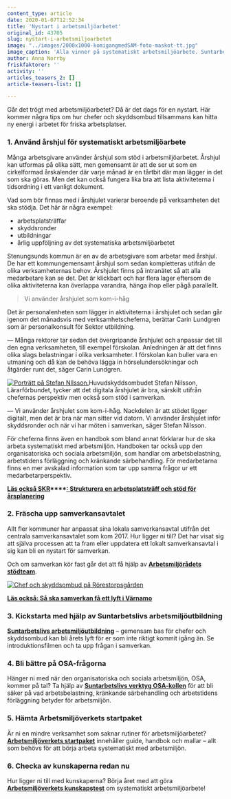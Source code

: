 ```yaml
---
content_type: article
date: 2020-01-07T12:52:34
title: 'Nystart i arbetsmiljöarbetet'
original_id: 43705
slug: nystart-i-arbetsmiljoarbetet
image: "../images/2000x1000-komigangmedSAM-foto-maskot-tt.jpg"
image_caption: 'Alla vinner på systematiskt arbetsmiljöarbete. Suntarbetsliv och Arbetsmiljöverket har bra stöd för chefer och skyddsombud som vill få koll på vad som ska göras och när det passar bäst i tid. '
author: Anna Norrby
friskfaktorer: ''
activity: ''
articles_teasers_2: []
article-teasers-list: []

---
```


Går det trögt med arbetsmiljöarbetet? Då är det dags för en nystart. Här kommer några tips om hur chefer och skyddsombud tillsammans kan hitta ny energi i arbetet för friska arbetsplatser.

### 1\. Använd årshjul för systematiskt arbetsmiljöarbete

Många arbetsgivare använder årshjul som stöd i arbetsmiljöarbetet. Årshjul kan utformas på olika sätt, men gemensamt är att de ser ut som en cirkelformad årskalender där varje månad är en tårtbit där man lägger in det som ska göras. Men det kan också fungera lika bra att lista aktiviteterna i tidsordning i ett vanligt dokument.

Vad som bör finnas med i årshjulet varierar beroende på verksamheten det ska stödja. Det här är några exempel:

*   arbetsplatsträffar
*   skyddsronder
*   utbildningar
*   årlig uppföljning av det systematiska arbetsmiljöarbetet

Stenungsunds kommun är en av de arbetsgivare som arbetar med årshjul. De har ett kommungemensamt årshjul som sedan kompletteras utifrån de olika verksamheternas behov. Årshjulet finns på intranätet så att alla medarbetare kan se det. Det är klickbart och har flera lager eftersom de olika aktiviteterna kan överlappa varandra, hänga ihop eller pågå parallellt.

> Vi använder årshjulet som kom-i-håg

Det är personalenheten som lägger in aktiviteterna i årshjulet och sedan går igenom det månadsvis med verksamhetscheferna, berättar Carin Lundgren som är personalkonsult för Sektor utbildning.

— Många rektorer tar sedan det övergripande årshjulet och anpassar det till den egna verksamheten, till exempel förskolan. Anledningen är att det finns olika slags belastningar i olika verksamheter. I förskolan kan buller vara en utmaning och då kan de behöva lägga in hörselundersökningar och åtgärder runt det, säger Carin Lundgren.

[![Porträtt på Stefan NIlsson.](https://www.suntarbetsliv.se/wp-content/uploads/2020/01/200x220-stefan-nilsson-foto-bjorn-larsson-rosvall-tt.jpg)](https://www.suntarbetsliv.se/wp-content/uploads/2020/01/200x220-stefan-nilsson-foto-bjorn-larsson-rosvall-tt.jpg)Huvudskyddsombudet Stefan Nilsson, Lärarförbundet, tycker att det digitala årshjulet är bra, särskilt utifrån chefernas perspektiv men också som stöd i samverkan.

— Vi använder årshjulet som kom-i-håg. Nackdelen är att stödet ligger digitalt, men det är bra när man sitter vid datorn. Vi använder årshjulet inför skyddsronder och när vi har möten i samverkan, säger Stefan Nilsson.

För cheferna finns även en handbok som bland annat förklarar hur de ska arbeta systematiskt med arbetsmiljön. Handboken tar också upp den organisatoriska och sociala arbetsmiljön, som handlar om arbetsbelastning, arbetstidens förläggning och kränkande särbehandling. För medarbetarna finns en mer avskalad information som tar upp samma frågor ur ett medarbetarperspektiv.

**[Läs också SKR](https://skr.se/arbetsgivarekollektivavtal/kollektivavtal/ovrigakollektivavtal/samverkansavtal/chefsstod/struktureraenarbetsplatstraff.29660.html)****[: Strukturera en arbetsplatsträff och stöd för årsplanering](https://skr.se/arbetsgivarekollektivavtal/kollektivavtal/ovrigakollektivavtal/samverkansavtal/chefsstod/struktureraenarbetsplatstraff.29660.html)**

### 2\. Fräscha upp samverkansavtalet

Allt fler kommuner har anpassat sina lokala samverkansavtal utifrån det centrala samverkansavtalet som kom 2017. Hur ligger ni till? Det har visat sig att själva processen att ta fram eller uppdatera ett lokalt samverkansavtal i sig kan bli en nystart för samverkan.

Och om samverkan kör fast går det att få hjälp av **[Arbetsmiljörådets stödteam](https://skr.se/skr/arbetsgivarekollektivavtal/kollektivavtal/ovrigakollektivavtal/samverkansavtal/parternasstodteamforsamverkan.52119.html)**.

[![Chef och skyddsombud på Rörestorpsgården](https://www.suntarbetsliv.se/wp-content/uploads/2020/01/125x70-varnamo-foto-tt-johanna-svensson.jpg)](https://www.suntarbetsliv.se/wp-content/uploads/2020/01/125x70-varnamo-foto-tt-johanna-svensson.jpg)

**[Läs också: Så ska samverkan få ett lyft i Värnamo](https://www.suntarbetsliv.se/artiklar/sam/sa-ska-samverkan-fa-ett-lyft-i-varnamo/)**

### 3\. Kickstarta med hjälp av Suntarbetslivs arbetsmiljöutbildning

[**Suntarbetslivs arbetsmiljöutbildning**](https://arbetsmiljoutbildning.suntarbetsliv.se/) – gemensam bas för chefer och skyddsombud kan bli årets lyft för er som inte riktigt kommit igång än. Se introduktionsfilmen och ta upp frågan i samverkan.

### 4\. Bli bättre på OSA-frågorna

Hänger ni med när den organisatoriska och sociala arbetsmiljön, OSA, kommer på tal? Ta hjälp av **[Suntarbetslivs verktyg OSA-kollen](https://osakollen.suntarbetsliv.se/)** för att bli säker på vad arbetsbelastning, kränkande särbehandling och arbetstidens förläggning betyder för arbetsmiljön.

### 5\. Hämta Arbetsmiljöverkets startpaket

Är ni en mindre verksamhet som saknar rutiner för arbetsmiljöarbetet? **[Arbetsmiljöverkets startpaket](https://www.av.se/arbetsmiljoarbete-och-inspektioner/arbeta-med-arbetsmiljon/komma-igang-med-arbetsmiljoarbetet/)** innehåller guide, handbok och mallar – allt som behövs för att börja arbeta systematiskt med arbetsmiljön.

### 6\. Checka av kunskaperna redan nu

Hur ligger ni till med kunskaperna? Börja året med att göra **[Arbetsmiljöverkets kunskapstest](http://av.learnways.com/kunskapstest-SAM/)** om systematiskt arbetsmiljöarbete!

